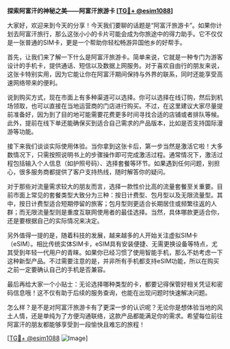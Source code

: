 **探索阿富汗的神秘之美——阿富汗旅游卡 [[TG💪+ @esim1088](https://t.me/s/esim1088)]**

大家好，欢迎来到今天的分享！今天我们要聊的话题是“阿富汗旅游卡”。如果你计划去阿富汗旅行，那么这张小小的卡片可能会成为你旅途中的得力助手。它不仅仅是一张普通的SIM卡，更是一个帮助你轻松畅游异国他乡的好帮手。

首先，让我们来了解一下什么是阿富汗旅游卡。简单来说，它就是一种专门为游客设计的手机卡，提供通话、短信以及数据上网服务。对于喜欢自由行的朋友来说，这张卡特别实用，因为它能让你在阿富汗期间保持与外界的联系，同时还能享受高速网络带来的便利。

说到购买方式，现在市面上有多种渠道可以选择。你可以选择在线订购，然后到机场领取，也可以直接在当地运营商的门店进行购买。不过，在这里建议大家尽量提前准备好，因为到了目的地可能需要花费更多时间寻找合适的店铺或者排队等候。此外，提前在线下单还能确保买到适合自己需求的产品版本，比如是否支持国际漫游等功能。

接下来我们谈谈实际使用体验。当你拿到这张卡后，第一步当然是激活它啦！大多数情况下，只需按照说明书上的步骤操作即可完成激活过程。通常情况下，激活过程包括输入个人信息（如护照号码）、选择套餐等环节。如果遇到任何问题，别担心，很多服务商都提供了客户支持热线，随时解答你的疑问。

对于那些对流量需求较大的朋友而言，选择一款性价比高的流量套餐至关重要。目前市面上常见的套餐类型大致分为三种：按日计费型、包月型以及无限流量型。其中，按日计费型适合短期停留的旅客；包月型则更适合长期居住或频繁往返的人群；而无限流量型则是重度互联网使用者的最佳选择。当然，具体哪款更适合你，还是要根据自己的实际情况来决定。

另外值得一提的是，随着科技的发展，越来越多的人开始关注虚拟SIM卡（eSIM）。相比传统实体SIM卡，eSIM具有安装便捷、无需更换设备等特点，尤其受到年轻一代用户的青睐。如果你已经习惯了使用智能手机，那么不妨考虑一下这种新型产品。不过需要注意的是，并非所有手机都支持eSIM功能，所以在购买之前一定要确认自己的手机是否兼容。

最后再给大家一个小贴士：无论选择哪种类型的卡，都要记得保管好相关凭证和密码信息哦！这不仅有助于后续的服务查询，也能在出现问题时快速解决问题。

怎么样？是不是对阿富汗旅游卡有了更深一步的认识呢？无论你是想体验当地的风土人情，还是单纯为了方便沟通联络，这款产品都能满足你的需求。希望每位前往阿富汗的朋友都能够享受到一段愉快且难忘的旅程！

[[TG💪+ @esim1088](https://t.me/s/esim1088) ![Image](https://i.postimg.cc/4NQfJmqS/Snipaste-2025-05-13-00-14-12.png)]